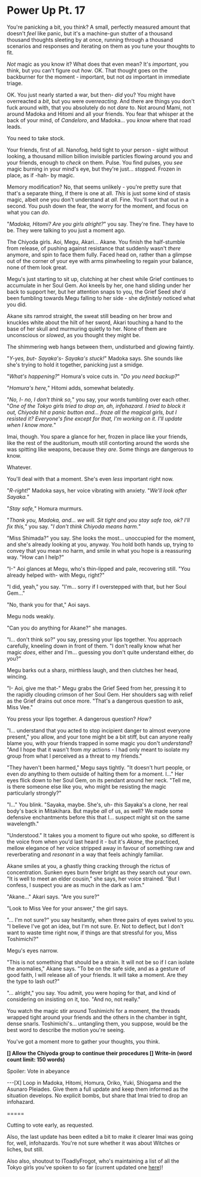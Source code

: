 # Power Up Pt. 17

You're panicking a bit, you think? A small, perfectly measured amount that doesn't *feel* like panic, but it's a machine-gun stutter of a thousand thousand thoughts sleeting by at once, running through a thousand scenarios and responses and iterating on them as you tune your thoughts to fit.

*Not* magic as you know it? What does that even mean? It's *important*, you think, but you can't figure out *how*. OK. That thought goes on the backburner for the moment - important, but not *as* important in immediate triage.

OK. You just nearly started a war, but then- *did* you? You might have overreacted a *bit*, but you were over*reacting*. And there are things you don't fuck around with, that you absolutely do not *dare* to. Not around Mami, not around Madoka and Hitomi and all your friends. You fear that whisper at the back of your mind, of *Candeloro*, and Madoka... you *know* where that road leads.

You need to take stock.

Your friends, first of all. Nanofog, held tight to your person - sight without looking, a thousand million billion invisible particles flowing around you and your friends, enough to *check* on them. Pulse. You find pulses, you *see* magic burning in your mind's eye, but they're just... *stopped*. Frozen in place, as if -hah- by magic.

Memory modification? No, that seems unlikely - you're pretty sure that that's a separate thing, if there is one at all. *This* is just some kind of stasis magic, albeit one you don't understand at *all*. Fine. You'll sort that out in a second. You push down the fear, the worry for the moment, and focus on what you can *do*.

"*Madoka, Hitomi? Are you girls alright?*" you say. They're fine. They have to be. They were talking to you just a moment ago.

The Chiyoda girls. Aoi, Megu, Akari... Akane. You finish the half-stumble from release, of pushing against resistance that suddenly wasn't *there* anymore, and spin to face them fully. Faced head on, rather than a glimpse out of the corner of your eye with arms pinwheeling to regain your balance, none of them look great.

Megu's just starting to sit up, clutching at her chest while Grief continues to accumulate in her Soul Gem. Aoi kneels by her, one hand sliding under her back to support her, but her attention snaps to you, the Grief Seed she'd been fumbling towards Megu falling to her side - she *definitely* noticed what you did.

Akane sits ramrod straight, the sweat still beading on her brow and knuckles white about the hilt of her sword, Akari touching a hand to the base of her skull and murmuring quietly to her. None of them are unconscious or *slowed*, as you thought they might be.

The shimmering web hangs between them, undisturbed and glowing faintly.

"*Y-yes, but- Sayaka's- Sayaka's stuck!*" Madoka says. She sounds like she's trying to hold it together, panicking just a smidge.

"*What's happening?*" Homura's voice cuts in. "*Do you need backup?*"

"*Homura's here,*" Hitomi adds, somewhat belatedly.

"*No, I- no, I don't think so,*" you say, your words tumbling over each other. "*One of the Tokyo girls tried to drop an, ah, infohazard. I tried to block it out, Chiyoda hit a panic button and... *froze* all the magical girls, but I resisted it? Everyone's fine except for that, I'm working on it. I'll update when I know more.*"

Imai, though. You spare a glance for her, frozen in place like your friends, like the rest of the auditorium, mouth still contorting around the words she was spitting like weapons, because they *are*. Some things are dangerous to know.

Whatever.

You'll deal with that a moment. She's even *less* important right now.

"*R-right!*" Madoka says, her voice vibrating with anxiety. "*We'll look after Sayaka.*"

"*Stay safe,*" Homura murmurs.

"*Thank you, Madoka, and... we will. Sit tight and *you* stay safe too, ok? I'll fix this,*" you say. "*I don't *think* Chiyoda means harm.*"

"Miss Shimada?" you say. She looks the most... unoccupied for the moment, and she's already looking at you, anyway. You hold both hands up, trying to convey that you mean no harm, and smile in what you hope is a reassuring way. "How can I help?"

"I-" Aoi glances at Megu, who's thin-lipped and pale, recovering still. "You already helped with- with Megu, right?"

"I did, yeah," you say. "I'm... sorry if I overstepped with that, but her Soul Gem..."

"No, thank you for that," Aoi says.

Megu nods weakly.

"Can you do anything for Akane?" she manages.

"I... don't think so?" you say, pressing your lips together. You approach carefully, kneeling down in front of them. "I don't really know what her magic *does*, either and I'm... guessing you don't quite understand either, do you?"

Megu barks out a sharp, mirthless laugh, and then clutches her head, wincing.

"I- Aoi, give me that-" Megu grabs the Grief Seed from her, pressing it to the rapidly clouding crimson of her Soul Gem. Her shoulders sag with relief as the Grief drains out once more. "That's a dangerous question to ask, Miss Vee."

You press your lips together. A dangerous question? *How?*

"I... understand that you acted to stop incipient danger to almost everyone present," you allow, and your tone might be a bit stiff, but can anyone really blame you, with your friends trapped in some magic you don't *understand*? "And I hope that it wasn't from *my* actions - I had only meant to isolate my group from what I perceived as a threat to my friends."

"They haven't been harmed," Megu says tightly. "It doesn't hurt people, or even *do* anything to them outside of halting them for a moment. I..." Her eyes flick down to her Soul Gem, on its pendant around her neck. "Tell me, is there someone else like you, who might be resisting the magic particularly strongly?"

"I..." You blink. "Sayaka, maybe. She's, uh- *this* Sayaka's a clone, her real body's back in Mitakihara. But maybe *all* of us, as well? We made some defensive enchantments before this that I... suspect might sit on the same wavelength."

"Understood." It takes you a moment to figure out who spoke, so different is the voice from when you'd last heard it - but it's *Akane*, the practiced, mellow elegance of her voice stripped away in favour of something raw and reverberating and *resonant* in a way that feels achingly familiar.

Akane smiles at you, a ghastly thing cracking through the rictus of concentration. Sunken eyes burn fever bright as they search out your own. "It is well to meet an elder cousin," she says, her voice strained. "But I confess, I suspect you are as much in the dark as I am."

"Akane..." Akari says. "Are you sure?"

"Look to Miss Vee for your answer," the girl says.

"... I'm not sure?" you say hesitantly, when three pairs of eyes swivel to you. "I believe I've got an idea, but I'm not sure. Er. Not to deflect, but I don't want to waste time right now, if things are that stressful for you, Miss Toshimichi?"

Megu's eyes narrow.

"This is not something that should be a strain. It will not be so if I can isolate the anomalies," Akane says. "To be on the safe side, and as a gesture of good faith, I will release all of your friends. It will take a moment. Are they the type to lash out?"

"... alright," you say. You admit, you were hoping for that, and kind of considering on insisting on it, too. "And no, not really."

You watch the magic stir around Toshimichi for a moment, the threads wrapped tight around your friends and the others in the chamber in tight, dense snarls. Toshimichi's... untangling them, you suppose, would be the best word to describe the motion you're seeing.

You've got a moment more to gather your thoughts, you think.

**\[] Allow the Chiyoda group to continue their procedures
\[] Write-in (word count limit: 150 words)**

Spoiler: Vote in abeyance

\---\[X] Loop in Madoka, Hitomi, Homura, Oriko, Yuki, Shiogama and the Asunaro Pleiades. Give them a full update and keep them informed as the situation develops. No explicit bombs, but share that Imai tried to drop an infohazard.

\=====​

Cutting to vote early, as requested.

Also, the last update has been edited a bit to make it clearer Imai was going for, well, infohazards. You're not sure whether it was about Witches or liches, but still.

Also also, shoutout to IToadlyFrogot, who's maintaining a list of all the Tokyo girls you've spoken to so far (current updated one [here](https://forums.sufficientvelocity.com/threads/puella-magi-adfligo-systema.2538/page-6941#post-20786017))!
